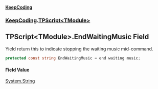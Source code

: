 #### [KeepCoding](index.md 'index')
### [KeepCoding](KeepCoding.md 'KeepCoding').[TPScript&lt;TModule&gt;](TPScript_TModule_.md 'KeepCoding.TPScript&lt;TModule&gt;')
## TPScript&lt;TModule&gt;.EndWaitingMusic Field
Yield return this to indicate stopping the waiting music mid-command.  
```csharp
protected const string EndWaitingMusic = end waiting music;
```
#### Field Value
[System.String](https://docs.microsoft.com/en-us/dotnet/api/System.String 'System.String')
